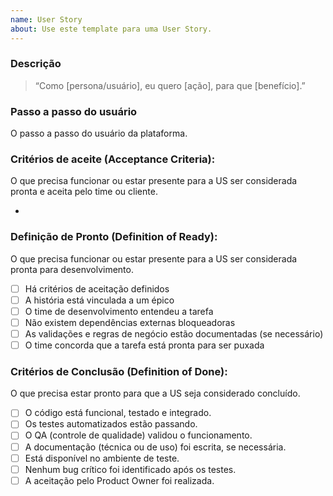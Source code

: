 ```yaml
---
name: User Story
about: Use este template para uma User Story.
---
```


### Descrição

> “Como [persona/usuário], eu quero [ação], para que [benefício].”

### Passo a passo do usuário

O passo a passo do usuário da plataforma.

### Critérios de aceite (Acceptance Criteria):

O que precisa funcionar ou estar presente para a US ser considerada pronta e aceita pelo time ou cliente.

- 

### Definição de Pronto (Definition of Ready):

O que precisa funcionar ou estar presente para a US ser considerada pronta para desenvolvimento.

- [ ] Há critérios de aceitação definidos
- [ ] A história está vinculada a um épico
- [ ] O time de desenvolvimento entendeu a tarefa
- [ ] Não existem dependências externas bloqueadoras
- [ ] As validações e regras de negócio estão documentadas (se necessário)
- [ ] O time concorda que a tarefa está pronta para ser puxada

### Critérios de Conclusão (Definition of Done):

O que precisa estar pronto para que a US seja considerado concluído.

- [ ] O código está funcional, testado e integrado.
- [ ] Os testes automatizados estão passando.
- [ ] O QA (controle de qualidade) validou o funcionamento.
- [ ] A documentação (técnica ou de uso) foi escrita, se necessária.
- [ ] Está disponível no ambiente de teste.
- [ ] Nenhum bug crítico foi identificado após os testes.
- [ ] A aceitação pelo Product Owner foi realizada.
